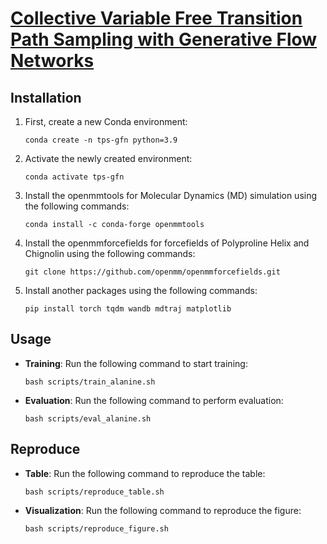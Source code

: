 # [Collective Variable Free Transition Path Sampling with Generative Flow Networks](https://arxiv.org/abs/2405.19961v2)

## Installation

1. First, create a new Conda environment:
    ```
    conda create -n tps-gfn python=3.9
    ```

2. Activate the newly created environment:
    ```
    conda activate tps-gfn
    ```

4. Install the openmmtools for Molecular Dynamics (MD) simulation using the following commands:
    ```
    conda install -c conda-forge openmmtools
    ```

5. Install the openmmforcefields for forcefields of Polyproline Helix and Chignolin using the following commands:
    ```
    git clone https://github.com/openmm/openmmforcefields.git
    ```
6. Install another packages using the following commands:
    ```
    pip install torch tqdm wandb mdtraj matplotlib
    ```

## Usage

- **Training**: Run the following command to start training:
    ```
    bash scripts/train_alanine.sh
    ```

- **Evaluation**: Run the following command to perform evaluation:
    ```
    bash scripts/eval_alanine.sh
    ```

## Reproduce

- **Table**: Run the following command to reproduce the table:
    ```
    bash scripts/reproduce_table.sh
    ```

- **Visualization**: Run the following command to reproduce the figure:
    ```
    bash scripts/reproduce_figure.sh
    ```